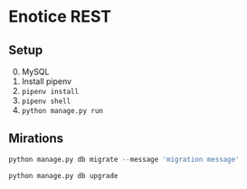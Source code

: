 # Enotice REST

## Setup
0. MySQL
1. Install pipenv
2. ``` pipenv install ```
3. ``` pipenv shell ```
4. ``` python manage.py run ```

## Mirations

```python
python manage.py db migrate --message 'migration message'
```
```python
python manage.py db upgrade
```


